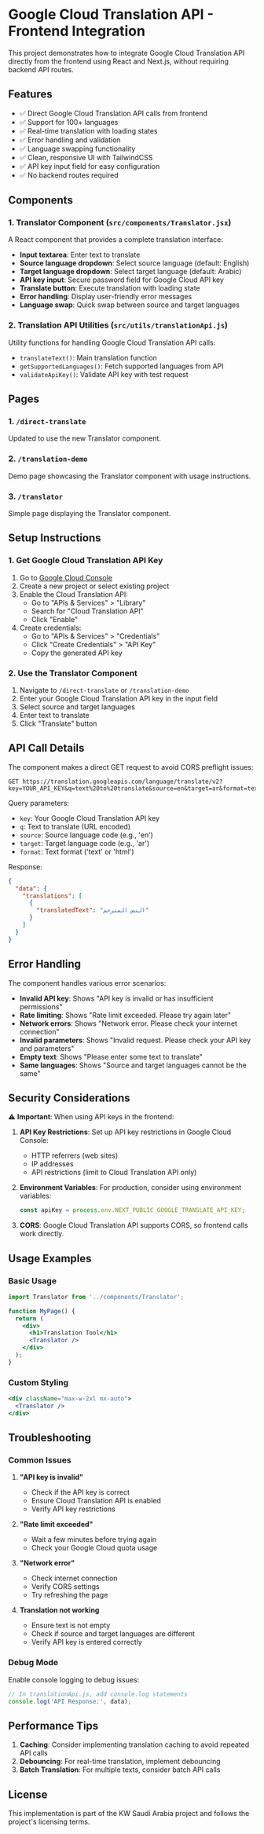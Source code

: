 # Google Cloud Translation API - Frontend Integration

This project demonstrates how to integrate Google Cloud Translation API directly from the frontend using React and Next.js, without requiring backend API routes.

## Features

- ✅ Direct Google Cloud Translation API calls from frontend
- ✅ Support for 100+ languages
- ✅ Real-time translation with loading states
- ✅ Error handling and validation
- ✅ Language swapping functionality
- ✅ Clean, responsive UI with TailwindCSS
- ✅ API key input field for easy configuration
- ✅ No backend routes required

## Components

### 1. Translator Component (`src/components/Translator.jsx`)

A React component that provides a complete translation interface:

- **Input textarea**: Enter text to translate
- **Source language dropdown**: Select source language (default: English)
- **Target language dropdown**: Select target language (default: Arabic)
- **API key input**: Secure password field for Google Cloud API key
- **Translate button**: Execute translation with loading state
- **Error handling**: Display user-friendly error messages
- **Language swap**: Quick swap between source and target languages

### 2. Translation API Utilities (`src/utils/translationApi.js`)

Utility functions for handling Google Cloud Translation API calls:

- `translateText()`: Main translation function
- `getSupportedLanguages()`: Fetch supported languages from API
- `validateApiKey()`: Validate API key with test request

## Pages

### 1. `/direct-translate`
Updated to use the new Translator component.

### 2. `/translation-demo`
Demo page showcasing the Translator component with usage instructions.

### 3. `/translator`
Simple page displaying the Translator component.

## Setup Instructions

### 1. Get Google Cloud Translation API Key

1. Go to [Google Cloud Console](https://console.cloud.google.com/)
2. Create a new project or select existing project
3. Enable the Cloud Translation API:
   - Go to "APIs & Services" > "Library"
   - Search for "Cloud Translation API"
   - Click "Enable"
4. Create credentials:
   - Go to "APIs & Services" > "Credentials"
   - Click "Create Credentials" > "API Key"
   - Copy the generated API key

### 2. Use the Translator Component

1. Navigate to `/direct-translate` or `/translation-demo`
2. Enter your Google Cloud Translation API key in the input field
3. Select source and target languages
4. Enter text to translate
5. Click "Translate" button

## API Call Details

The component makes a direct GET request to avoid CORS preflight issues:
```
GET https://translation.googleapis.com/language/translate/v2?key=YOUR_API_KEY&q=text%20to%20translate&source=en&target=ar&format=text
```

Query parameters:
- `key`: Your Google Cloud Translation API key
- `q`: Text to translate (URL encoded)
- `source`: Source language code (e.g., 'en')
- `target`: Target language code (e.g., 'ar')
- `format`: Text format ('text' or 'html')

Response:
```json
{
  "data": {
    "translations": [
      {
        "translatedText": "النص المترجم"
      }
    ]
  }
}
```

## Error Handling

The component handles various error scenarios:

- **Invalid API key**: Shows "API key is invalid or has insufficient permissions"
- **Rate limiting**: Shows "Rate limit exceeded. Please try again later"
- **Network errors**: Shows "Network error. Please check your internet connection"
- **Invalid parameters**: Shows "Invalid request. Please check your API key and parameters"
- **Empty text**: Shows "Please enter some text to translate"
- **Same languages**: Shows "Source and target languages cannot be the same"

## Security Considerations

⚠️ **Important**: When using API keys in the frontend:

1. **API Key Restrictions**: Set up API key restrictions in Google Cloud Console:
   - HTTP referrers (web sites)
   - IP addresses
   - API restrictions (limit to Cloud Translation API only)

2. **Environment Variables**: For production, consider using environment variables:
   ```javascript
   const apiKey = process.env.NEXT_PUBLIC_GOOGLE_TRANSLATE_API_KEY;
   ```

3. **CORS**: Google Cloud Translation API supports CORS, so frontend calls work directly.

## Usage Examples

### Basic Usage
```jsx
import Translator from '../components/Translator';

function MyPage() {
  return (
    <div>
      <h1>Translation Tool</h1>
      <Translator />
    </div>
  );
}
```

### Custom Styling
```jsx
<div className="max-w-2xl mx-auto">
  <Translator />
</div>
```

## Troubleshooting

### Common Issues

1. **"API key is invalid"**
   - Check if the API key is correct
   - Ensure Cloud Translation API is enabled
   - Verify API key restrictions

2. **"Rate limit exceeded"**
   - Wait a few minutes before trying again
   - Check your Google Cloud quota usage

3. **"Network error"**
   - Check internet connection
   - Verify CORS settings
   - Try refreshing the page

4. **Translation not working**
   - Ensure text is not empty
   - Check if source and target languages are different
   - Verify API key is entered correctly

### Debug Mode

Enable console logging to debug issues:
```javascript
// In translationApi.js, add console.log statements
console.log('API Response:', data);
```

## Performance Tips

1. **Caching**: Consider implementing translation caching to avoid repeated API calls
2. **Debouncing**: For real-time translation, implement debouncing
3. **Batch Translation**: For multiple texts, consider batch API calls

## License

This implementation is part of the KW Saudi Arabia project and follows the project's licensing terms.
